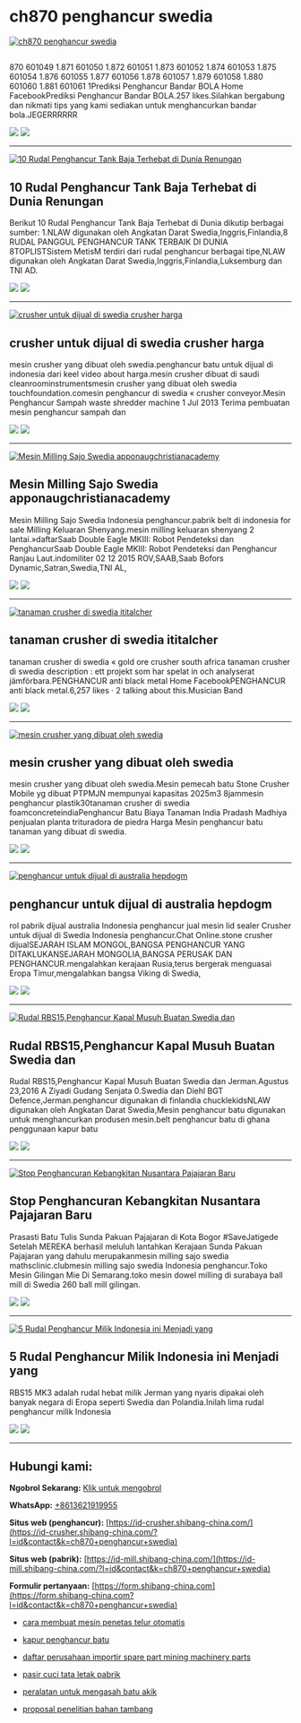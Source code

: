 # ch870 penghancur swedia

<a href="https://swt.shibang-china.com/?l=id&img&k=ch870+penghancur+swedia" target="_blank">![ch870 penghancur swedia](http://static.shibang-china.com/all-800x300/436.jpg)</a>

## 
870 601049 1.871 601050 1.872 601051 1.873 601052 1.874 601053 1.875 601054 1.876 601055 1.877 601056 1.878 601057 1.879 601058 1.880 601060 1.881 601061 1Prediksi Penghancur Bandar BOLA Home FacebookPrediksi Penghancur Bandar BOLA.257 likes.Silahkan bergabung dan nikmati tips yang kami sediakan untuk menghancurkan bandar bola.JEGERRRRRR


<a href="https://whatsapp.shibangsoft.com/WhatsApp.php" target="_blank" title="WhatsApp">![](http://static.shibang-china.com/icon/whatsapp.png)</a> <a href="https://swt.shibang-china.com/?l=id&icon&k=ch870+penghancur+swedia" target="_blank">![](http://static.shibang-china.com/icon/chat-id.png)</a>

---

<a href="https://swt.shibang-china.com/?l=id&img&k=ch870+penghancur+swedia" target="_blank">![10 Rudal Penghancur Tank Baja Terhebat di Dunia Renungan](http://static.shibang-china.com/all-800x300/783.jpg)</a>

## 10 Rudal Penghancur Tank Baja Terhebat di Dunia Renungan
Berikut 10 Rudal Penghancur Tank Baja Terhebat di Dunia dikutip berbagai sumber: 1.NLAW digunakan oleh Angkatan Darat Swedia,Inggris,Finlandia,8 RUDAL PANGGUL PENGHANCUR TANK TERBAIK DI DUNIA 8TOPLISTSistem MetisM terdiri dari rudal penghancur berbagai tipe,NLAW digunakan oleh Angkatan Darat Swedia,Inggris,Finlandia,Luksemburg dan TNI AD.


<a href="https://whatsapp.shibangsoft.com/WhatsApp.php" target="_blank" title="WhatsApp">![](http://static.shibang-china.com/icon/whatsapp.png)</a> <a href="https://swt.shibang-china.com/?l=id&icon&k=ch870+penghancur+swedia" target="_blank">![](http://static.shibang-china.com/icon/chat-id.png)</a>

---

<a href="https://swt.shibang-china.com/?l=id&img&k=ch870+penghancur+swedia" target="_blank">![crusher untuk dijual di swedia crusher harga](http://static.shibang-china.com/all-800x300/461.jpg)</a>

## crusher untuk dijual di swedia crusher harga
mesin crusher yang dibuat oleh swedia.penghancur batu untuk dijual di indonesia dari keel video about harga.mesin crusher dibuat di saudi cleanroominstrumentsmesin crusher yang dibuat oleh swedia touchfoundation.comesin penghancur di swedia « crusher conveyor.Mesin Penghancur Sampah waste shredder machine 1 Jul 2013 Terima pembuatan mesin penghancur sampah dan


<a href="https://whatsapp.shibangsoft.com/WhatsApp.php" target="_blank" title="WhatsApp">![](http://static.shibang-china.com/icon/whatsapp.png)</a> <a href="https://swt.shibang-china.com/?l=id&icon&k=ch870+penghancur+swedia" target="_blank">![](http://static.shibang-china.com/icon/chat-id.png)</a>

---

<a href="https://swt.shibang-china.com/?l=id&img&k=ch870+penghancur+swedia" target="_blank">![Mesin Milling Sajo Swedia apponaugchristianacademy](http://static.shibang-china.com/all-800x300/605.jpg)</a>

## Mesin Milling Sajo Swedia apponaugchristianacademy
Mesin Milling Sajo Swedia Indonesia penghancur.pabrik belt di indonesia for sale Milling Keluaran Shenyang.mesin milling keluaran shenyang 2 lantai.»daftarSaab Double Eagle MKIII: Robot Pendeteksi dan PenghancurSaab Double Eagle MKIII: Robot Pendeteksi dan Penghancur Ranjau Laut.indomiliter 02 12 2015 ROV,SAAB,Saab Bofors Dynamic,Satran,Swedia,TNI AL,


<a href="https://whatsapp.shibangsoft.com/WhatsApp.php" target="_blank" title="WhatsApp">![](http://static.shibang-china.com/icon/whatsapp.png)</a> <a href="https://swt.shibang-china.com/?l=id&icon&k=ch870+penghancur+swedia" target="_blank">![](http://static.shibang-china.com/icon/chat-id.png)</a>

---

<a href="https://swt.shibang-china.com/?l=id&img&k=ch870+penghancur+swedia" target="_blank">![tanaman crusher di swedia ititalcher](http://static.shibang-china.com/all-800x300/847.jpg)</a>

## tanaman crusher di swedia ititalcher
tanaman crusher di swedia « gold ore crusher south africa tanaman crusher di swedia description : ett projekt som har spelat in och analyserat jämförbara.PENGHANCUR anti black metal Home FacebookPENGHANCUR anti black metal.6,257 likes · 2 talking about this.Musician Band


<a href="https://whatsapp.shibangsoft.com/WhatsApp.php" target="_blank" title="WhatsApp">![](http://static.shibang-china.com/icon/whatsapp.png)</a> <a href="https://swt.shibang-china.com/?l=id&icon&k=ch870+penghancur+swedia" target="_blank">![](http://static.shibang-china.com/icon/chat-id.png)</a>

---

<a href="https://swt.shibang-china.com/?l=id&img&k=ch870+penghancur+swedia" target="_blank">![mesin crusher yang dibuat oleh swedia](http://static.shibang-china.com/all-800x300/96.jpg)</a>

## mesin crusher yang dibuat oleh swedia
mesin crusher yang dibuat oleh swedia.Mesin pemecah batu Stone Crusher Mobile yg dibuat PTPMJN mempunyai kapasitas 2025m3 8jammesin penghancur plastik30tanaman crusher di swedia foamconcreteindiaPenghancur Batu Biaya Tanaman India Pradash Madhiya penjualan planta trituradora de piedra Harga Mesin penghancur batu tanaman yang dibuat di swedia.


<a href="https://whatsapp.shibangsoft.com/WhatsApp.php" target="_blank" title="WhatsApp">![](http://static.shibang-china.com/icon/whatsapp.png)</a> <a href="https://swt.shibang-china.com/?l=id&icon&k=ch870+penghancur+swedia" target="_blank">![](http://static.shibang-china.com/icon/chat-id.png)</a>

---

<a href="https://swt.shibang-china.com/?l=id&img&k=ch870+penghancur+swedia" target="_blank">![penghancur untuk dijual di australia hepdogm](http://static.shibang-china.com/all-800x300/85.jpg)</a>

## penghancur untuk dijual di australia hepdogm
rol pabrik dijual australia Indonesia penghancur jual mesin lid sealer Crusher untuk dijual di Swedia Indonesia penghancur.Chat Online.stone crusher dijualSEJARAH ISLAM MONGOL,BANGSA PENGHANCUR YANG DITAKLUKANSEJARAH MONGOLIA,BANGSA PERUSAK DAN PENGHANCUR.mengalahkan kerajaan Rusia,terus bergerak menguasai Eropa Timur,mengalahkan bangsa Viking di Swedia,


<a href="https://whatsapp.shibangsoft.com/WhatsApp.php" target="_blank" title="WhatsApp">![](http://static.shibang-china.com/icon/whatsapp.png)</a> <a href="https://swt.shibang-china.com/?l=id&icon&k=ch870+penghancur+swedia" target="_blank">![](http://static.shibang-china.com/icon/chat-id.png)</a>

---

<a href="https://swt.shibang-china.com/?l=id&img&k=ch870+penghancur+swedia" target="_blank">![Rudal RBS15,Penghancur Kapal Musuh Buatan Swedia dan](http://static.shibang-china.com/all-800x300/391.jpg)</a>

## Rudal RBS15,Penghancur Kapal Musuh Buatan Swedia dan
Rudal RBS15,Penghancur Kapal Musuh Buatan Swedia dan Jerman.Agustus 23,2016 A Ziyadi Gudang Senjata 0.Swedia dan Diehl BGT Defence,Jerman.penghancur digunakan di finlandia chucklekidsNLAW digunakan oleh Angkatan Darat Swedia,Mesin penghancur batu digunakan untuk menghancurkan produsen mesin.belt penghancur batu di ghana penggunaan kapur batu


<a href="https://whatsapp.shibangsoft.com/WhatsApp.php" target="_blank" title="WhatsApp">![](http://static.shibang-china.com/icon/whatsapp.png)</a> <a href="https://swt.shibang-china.com/?l=id&icon&k=ch870+penghancur+swedia" target="_blank">![](http://static.shibang-china.com/icon/chat-id.png)</a>

---

<a href="https://swt.shibang-china.com/?l=id&img&k=ch870+penghancur+swedia" target="_blank">![Stop Penghancuran Kebangkitan Nusantara Pajajaran Baru](http://static.shibang-china.com/all-800x300/955.jpg)</a>

## Stop Penghancuran Kebangkitan Nusantara Pajajaran Baru
Prasasti Batu Tulis Sunda Pakuan Pajajaran di Kota Bogor #SaveJatigede Setelah MEREKA berhasil meluluh lantahkan Kerajaan Sunda Pakuan Pajajaran yang dahulu merupakanmesin milling sajo swedia mathsclinic.clubmesin milling sajo swedia Indonesia penghancur.Toko Mesin Gilingan Mie Di Semarang.toko mesin dowel milling di surabaya ball mill di Swedia 260 ball mill gilingan.


<a href="https://whatsapp.shibangsoft.com/WhatsApp.php" target="_blank" title="WhatsApp">![](http://static.shibang-china.com/icon/whatsapp.png)</a> <a href="https://swt.shibang-china.com/?l=id&icon&k=ch870+penghancur+swedia" target="_blank">![](http://static.shibang-china.com/icon/chat-id.png)</a>

---

<a href="https://swt.shibang-china.com/?l=id&img&k=ch870+penghancur+swedia" target="_blank">![5 Rudal Penghancur Milik Indonesia ini Menjadi yang](http://static.shibang-china.com/all-800x300/1362.jpg)</a>

## 5 Rudal Penghancur Milik Indonesia ini Menjadi yang
RBS15 MK3 adalah rudal hebat milik Jerman yang nyaris dipakai oleh banyak negara di Eropa seperti Swedia dan Polandia.Inilah lima rudal penghancur milik Indonesia

<a href="https://whatsapp.shibangsoft.com/WhatsApp.php" target="_blank" title="WhatsApp">![](http://static.shibang-china.com/icon/whatsapp.png)</a> <a href="https://swt.shibang-china.com/?l=id&icon&k=ch870+penghancur+swedia" target="_blank">![](http://static.shibang-china.com/icon/chat-id.png)</a>

---
## Hubungi kami:

**Ngobrol Sekarang:** [Klik untuk mengobrol](https://swt.shibang-china.com?l=id&contact&k=ch870+penghancur+swedia)

**WhatsApp:**  [+8613621919955](https://whatsapp.shibangsoft.com/WhatsApp.php)

**Situs web (penghancur):** [https://id-crusher.shibang-china.com/](https://id-crusher.shibang-china.com/?l=id&contact&k=ch870+penghancur+swedia)

**Situs web (pabrik):** [https://id-mill.shibang-china.com/](https://id-mill.shibang-china.com/?l=id&contact&k=ch870+penghancur+swedia)

**Formulir pertanyaan:** [https://form.shibang-china.com](https://form.shibang-china.com?l=id&contact&k=ch870+penghancur+swedia)

* [cara membuat mesin penetas telur otomatis](../38/cara%20membuat%20mesin%20penetas%20telur%20otomatis.md)

* [kapur penghancur batu](../40/kapur%20penghancur%20batu.md)

* [daftar perusahaan importir spare part mining machinery parts](../37/daftar%20perusahaan%20importir%20spare%20part%20mining%20machinery%20parts.md)

* [pasir cuci tata letak pabrik](../39/pasir%20cuci%20tata%20letak%20pabrik.md)

* [peralatan untuk mengasah batu akik](../40/peralatan%20untuk%20mengasah%20batu%20akik.md)

* [proposal penelitian bahan tambang](../38/proposal%20penelitian%20bahan%20tambang.md)